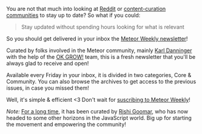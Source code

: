 You are not that much into looking at [Reddit](https://www.reddit.com/r/Meteor/) or [content-curation communities]() to stay up to date? So what if you could:

> Stay updated without spending hours looking for what is relevant

So you should get delivered in your inbox the [Meteor Weekly newsletter](http://meteorweekly.com/)!

Curated by folks involved in the Meteor community, mainly [Karl Danninger](https://twitter.com/karldanninger) with the help of the [OK GROW!](https://www.okgrow.com/) team, this is a fresh newsletter that you'll be always glad to receive and open!

Available every Friday in your inbox, it is divided in two categories, Core & Community. You can also browse the archives to get access to the previous issues, in case you missed them!

Well, it's simple & efficient <3 Don't wait for [suscribing to Meteor Weekly](http://meteorweekly.com/)!

*Note:* [For a long time](http://meteorweekly.com/2016/04/15/issue-14), it has been curated by [Rishi Goomar](https://twitter.com/rgoomar), who has now headed to some other horizons in the JavaScript world. Big up for starting the movement and empowering the community!
